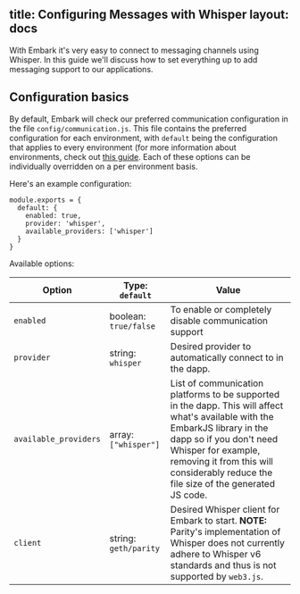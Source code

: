title: Configuring Messages with Whisper
layout: docs
---

With Embark it's very easy to connect to messaging channels using Whisper. In this guide we'll discuss how to set everything up to add messaging support to our applications.

## Configuration basics

By default, Embark will check our preferred communication configuration in the file `config/communication.js`. This file contains the preferred configuration for each environment, with `default` being the configuration that applies to every environment (for more information about environments, check out [this guide](/docs/environments.html). Each of these options can be individually overridden on a per environment basis.

Here's an example configuration:

```
module.exports = {
  default: {
    enabled: true,
    provider: 'whisper',
    available_providers: ['whisper']
  }
}
```

Available options:


Option | Type: `default` | Value         
--- | --- | --- 
`enabled` | boolean: `true/false` | To enable or completely disable communication support
`provider` |  string: `whisper`  | Desired provider to automatically connect to in the dapp.
`available_providers`  | array: `["whisper"]` |  List of communication platforms to be supported in the dapp. This will affect what's available with the EmbarkJS library in the dapp so if you don't need Whisper for example, removing it from this will considerably reduce the file size of the generated JS code.
`client` | string: `geth/parity` | Desired Whisper client for Embark to start. **NOTE:** Parity's implementation of Whisper does not currently adhere to Whisper v6 standards and thus is not supported by `web3.js`.

